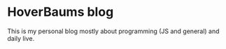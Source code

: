 # HoverBaums blog

This is my personal blog mostly about programming (JS and general) and daily live.
